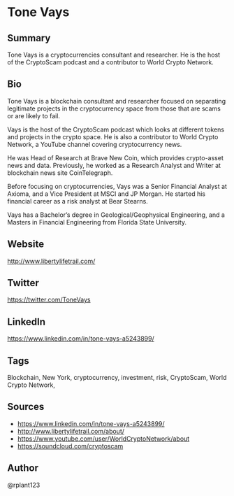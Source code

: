 # Tone Vays

## Summary
Tone Vays is a cryptocurrencies consultant and researcher. He is the host of the CryptoScam podcast and a contributor to World Crypto Network.

## Bio
Tone Vays is a blockchain consultant and researcher focused on separating legitimate projects in the cryptocurrency space from those that are scams or are likely to fail.

Vays is the host of the CryptoScam podcast which looks at different tokens and projects in the crypto space. He is also a contributor to World Crypto Network, a YouTube channel covering cryptocurrency news.

He was Head of Research at Brave New Coin, which provides crypto-asset news and data. Previously, he worked as a Research Analyst and Writer at blockchain news site CoinTelegraph.

Before focusing on cryptocurrencies, Vays was a Senior Financial Analyst at Axioma, and a Vice President at MSCI and JP Morgan. He started his financial career as a risk analyst at Bear Stearns.

Vays has a Bachelor’s degree in Geological/Geophysical Engineering, and a Masters in Financial Engineering from Florida State University.

## Website
http://www.libertylifetrail.com/

## Twitter
https://twitter.com/ToneVays

## LinkedIn
https://www.linkedin.com/in/tone-vays-a5243899/

## Tags
Blockchain, New York, cryptocurrency, investment, risk, CryptoScam, World Crypto Network,

## Sources
* https://www.linkedin.com/in/tone-vays-a5243899/
* http://www.libertylifetrail.com/about/
* https://www.youtube.com/user/WorldCryptoNetwork/about
* https://soundcloud.com/cryptoscam

## Author
@rplant123
